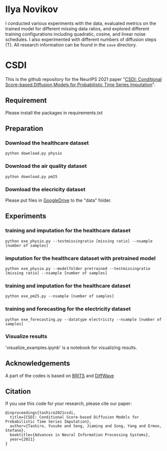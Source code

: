 
# Ilya Novikov
I conducted various experiments with the data, evaluated metrics on the trained model for different missing data ratios, and explored different training configurations including quadratic, cosine, and linear noise schedules. I also experimented with different numbers of diffusion steps (T). All research information can be found in the `save` directory.

# CSDI
This is the github repository for the NeurIPS 2021 paper "[CSDI: Conditional Score-based Diffusion Models for Probabilistic Time Series Imputation](https://arxiv.org/abs/2107.03502)".

## Requirement

Please install the packages in requirements.txt

## Preparation
### Download the healthcare dataset 
```shell
python download.py physio
```
### Download the air quality dataset 
```shell
python download.py pm25
```

### Download the elecricity dataset 
Please put files in [GoogleDrive](https://drive.google.com/drive/folders/1krZQofLdeQrzunuKkLXy8L_kMzQrVFI_?usp=drive_link) to the "data" folder.

## Experiments 

### training and imputation for the healthcare dataset
```shell
python exe_physio.py --testmissingratio [missing ratio] --nsample [number of samples]
```

### imputation for the healthcare dataset with pretrained model
```shell
python exe_physio.py --modelfolder pretrained --testmissingratio [missing ratio] --nsample [number of samples]
```

### training and imputation for the healthcare dataset
```shell
python exe_pm25.py --nsample [number of samples]
```

### training and forecasting for the electricity dataset
```shell
python exe_forecasting.py --datatype electricity --nsample [number of samples]
```

### Visualize results
'visualize_examples.ipynb' is a notebook for visualizing results.

## Acknowledgements

A part of the codes is based on [BRITS](https://github.com/caow13/BRITS) and [DiffWave](https://github.com/lmnt-com/diffwave)

## Citation
If you use this code for your research, please cite our paper:

```
@inproceedings{tashiro2021csdi,
  title={CSDI: Conditional Score-based Diffusion Models for Probabilistic Time Series Imputation},
  author={Tashiro, Yusuke and Song, Jiaming and Song, Yang and Ermon, Stefano},
  booktitle={Advances in Neural Information Processing Systems},
  year={2021}
}
```
